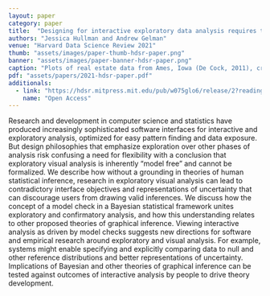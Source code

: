 ```yaml
---
layout: paper
category: paper
title:  "Designing for interactive exploratory data analysis requires theories of graphical inference"
authors: "Jessica Hullman and Andrew Gelman"
venue: "Harvard Data Science Review 2021"
thumb: "assets/images/paper-thumb-hdsr-paper.png"
banner: "assets/images/paper-banner-hdsr-paper.png"
caption: "Plots of real estate data from Ames, Iowa (De Cock, 2011), created in Tableau Software (Tableau Software, 2021c). (a) Trellis plot of housing sale prices by neighborhood might invoke comparisons to a normal or log-normal distribution, and enables a visual check for a main effect of neighborhood. (b) Scatterplot of housing sale prices by square feet of above ground living area, with number of bedrooms above ground mapped to sequential color might invoke comparisons to a diagonal line representing a perfect positive correlation. (c) Residuals from multiple linear regression of sale price by above ground living area and bedrooms implied in plot b. (d) Trellis plot of sale price by lot configuration and neighborhood enables, among other effects, a visual check for an interaction between lot configuration and neighborhood."
pdf: "assets/papers/2021-hdsr-paper.pdf"
additionals:
  - link: "https://hdsr.mitpress.mit.edu/pub/w075glo6/release/2?readingCollection=c6a3a10e"
    name: "Open Access"
---
```


<!-- abstract -->
Research and development in computer science and statistics have produced increasingly sophisticated software interfaces for interactive and exploratory analysis, optimized for easy pattern finding and data exposure. But design philosophies that emphasize exploration over other phases of analysis risk confusing a need for flexibility with a conclusion that exploratory visual analysis is inherently “model free” and cannot be formalized. We describe how without a grounding in theories of human statistical inference, research in exploratory visual analysis can lead to contradictory interface objectives and representations of uncertainty that can discourage users from drawing valid inferences. We discuss how the concept of a model check in a Bayesian statistical framework unites exploratory and confirmatory analysis, and how this understanding relates to other proposed theories of graphical inference. Viewing interactive analysis as driven by model checks suggests new directions for software and empirical research around exploratory and visual analysis. For example, systems might enable specifying and explicitly comparing data to null and other reference distributions and better representations of uncertainty. Implications of Bayesian and other theories of graphical inference can be tested against outcomes of interactive analysis by people to drive theory development.
